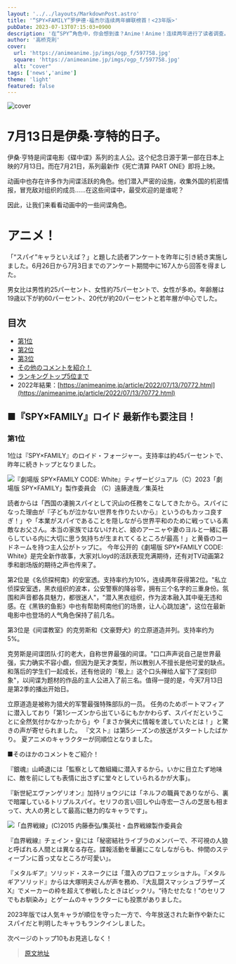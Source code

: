 ```yaml
---
layout: '../../layouts/MarkdownPost.astro'
title: '“SPY×FAMILY”罗伊德·福杰尔连续两年蝉联榜首！<23年版>'
pubDate: 2023-07-13T07:15:03+0900
description: '在“SPY”角色中，你会想到谁？Anime！Anime！连续两年进行了读者调查。现在公布结果。'
author: '高桥克則'
cover:
  url: 'https://animeanime.jp/imgs/ogp_f/597758.jpg'
  square: 'https://animeanime.jp/imgs/ogp_f/597758.jpg'
  alt: "cover"
tags: ['news','anime']
theme: 'light'
featured: false
---
```


![cover](https://animeanime.jp/imgs/ogp_f/597758.jpg)

# 7月13日是伊桑·亨特的日子。

伊桑·亨特是间谍电影《碟中谍》系列的主人公。这个纪念日源于第一部在日本上映的7月13日。而在7月21日，系列最新作《死亡清算 PART ONE》即将上映。

动画中也存在许多作为间谍活跃的角色。他们潜入严密的设施，收集外国的机密情报，冒充敌对组织的成员......在这些间谍中，最受欢迎的是谁呢？

因此，让我们来看看动画中的一些间谍角色。
# アニメ！

「“スパイ”キャラといえば？」と題した読者アンケートを昨年に引き続き実施しました。6月26日から7月3日までのアンケート期間中に167人から回答を得ました。

男女比は男性約25パーセント、女性約75パーセントで、女性が多め。年齢層は19歳以下が約60パーセント、20代が約20パーセントと若年層が中心でした。

## 目次

- [第1位](#list01)
- [第2位](#list02)
- [第3位](#list03)
- [その他のコメントを紹介！](#list04)
- [ランキングトップ5位まで](#list05)
- 2022年結果：[https://animeanime.jp/article/2022/07/13/70772.html](https://animeanime.jp/article/2022/07/13/70772.html)

## ■『SPY×FAMILY』ロイド 最新作も要注目！

### 第1位

1位は『SPY×FAMILY』のロイド・フォージャー。支持率は約45パーセントで、昨年に続きトップとなりました。

![『劇場版 SPY×FAMILY CODE: White』ティザービジュアル（C）2023「劇場版 SPY×FAMILY」製作委員会 （C）遠藤達哉／集英社](https://animeanime.jp/imgs/zoom/597758.jpg)

読者からは「西国の凄腕スパイとして沢山の任務をこなしてきたから。スパイになった理由が『子どもが泣かない世界を作りたいから』というのもカッコ良すぎ！」や「本業がスパイであることを隠しながら世界平和のために戦っている素敵なお父さん。本当の家族ではないけれど、娘のアーニャや妻のヨルと一緒に暮らしている内に大切に思う気持ちが生まれてくるところが最高！」と黄昏のコードネームを持つ主人公がトップに。
今年公开的《劇場版 SPY×FAMILY CODE: White》是完全新作故事，大家对Lloyd的活跃表现充满期待，还有对TV动画第2季和剧场版的期待之声也传来了。

第2位是《名侦探柯南》的安室透。支持率约为10%，连续两年获得第2位。"私立侦探安室透，黑衣组织的波本，公安警察的降谷零，拥有三个名字的三重身份。氛围和声音都各具魅力，都很迷人"，"潜入黑衣组织，作为波本融入其中毫无违和感。在《黑铁的鱼影》中也有帮助柯南他们的场景，让人心跳加速"，这位在最新电影中也登场的人气角色保持了前几名。

第3位是《间谍教室》的克劳斯和《文豪野犬》的立原道造并列。支持率约为5%。

克劳斯是间谍团队·灯的老大，自称世界最强的间谍。"口口声声说自己是世界最强，实力确实不容小觑，但因为是天才类型，所以教别人不擅长是他可爱的缺点。和落后的学生们一起成长，还有他说的『极上』这个口头禅给人留下了深刻印象"，以间谍为题材的作品的主人公进入了前三名。值得一提的是，今天7月13日是第2季的播出开始日。

立原道造是被称为猎犬的军警最强特殊部队的一员。
任务のためポートマフィアに潜入しており「第1シーズンから出ているにもかかわらず、スパイだということに全然気付かなかったから」や「まさか猟犬に情報を渡していたとは！」と驚きの声が寄せられました。 『文スト』は第5シーズンの放送がスタートしたばかり。 夏アニメのキャラクターが同順位となりました。

■そのほかのコメントをご紹介！

『銀魂』山崎退には「監察として敵組織に潜入するから。いかに目立たず地味に、敵を前にしても表情に出さずに堂々としていられるかが大事」。

『新世紀エヴァンゲリオン』加持リョウジには「ネルフの職員でありながら、裏で暗躍しているトリプルスパイ。セリフの言い回しや山寺宏一さんの芝居も相まって、大人の男として最高に魅力的なキャラです」。

![「血界戦線」(C)2015 内藤泰弘/集英社・血界戦線製作委員会](https://animeanime.jp/imgs/zoom/597760.jpg)

『血界戦線』チェイン・皇には「秘密結社ライブラのメンバーで、不可視の人狼と呼ばれる人間とは異なる存在。諜報活動を華麗にこなしながらも、仲間のスティーブンに首っ丈なところが可愛い」。

『メタルギア』ソリッド・スネークには「潜入のプロフェッショナル。『メタルギアソリッド』からは大塚明夫さんが声を務め、『大乱闘スマッシュブラザーズX』でメーカーの枠を超えて参戦したときはビックリ。“待たせたな！”のセリフでもお馴染み」とゲームのキャラクターにも投票がありました。

2023年版では人気キャラが順位を守った一方で、今年放送された新作や新たにスパイだと判明したキャラもランクインしました。

次ページのトップ10もお見逃しなく！

>[原文地址](https://animeanime.jp/article/2023/07/13/78567.html)  